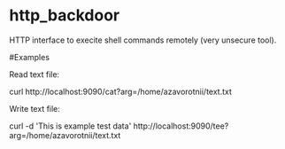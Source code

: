 # http_backdoor
HTTP interface to execite shell commands remotely (very unsecure tool).

#Examples

Read text file:

  curl http://localhost:9090/cat?arg=/home/azavorotnii/text.txt

Write text file:

  curl -d 'This is example test data' http://localhost:9090/tee?arg=/home/azavorotnii/text.txt
